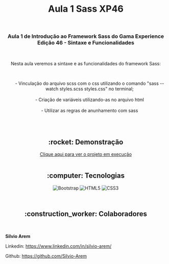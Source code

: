 <h1 align="center">Aula 1 Sass XP46</h1>

<br>

<h3 align="center">Aula 1 de Introdução ao Framework Sass do Gama Experience Edição 46 - Sintaxe e Funcionalidades</h3>

<br>

<p align="center">Nesta aula veremos a sintaxe e as funcionalidades do framework Sass:</p><br>
<ul style= "text-align: center; list-style-type: none">
    <li>- Vinculação do arquivo scss com o css utilizando o comando "sass --watch styles.scss styles.css" no terminal;</li><br>
    <li>- Criação de variáveis utilizando-as no arquivo html</li><br>
    <li>- Utilizar as regras de anunhamento com sass</li><br>
</ul>

<br>

<h2 align="center">:rocket: Demonstração</h2>

<div align="center"> 
  <a href="https://silvio-arem.github.io/aula-1-sass/">Clique aqui para ver o projeto em execução</a>
</div>
<br>

<h2 align="center">:computer: Tecnologias</h2>
<div align="center">

  ![Bootstrap](https://img.shields.io/badge/Bootstrap-563D7C?style=for-the-badge&logo=bootstrap&logoColor=white) 
  ![HTML5](https://img.shields.io/badge/HTML5-E34F26?style=for-the-badge&logo=html5&logoColor=white) 
  ![CSS3](https://img.shields.io/badge/CSS3-1572B6?style=for-the-badge&logo=css3&logoColor=white) 
  
</div>
<br>
<h2 align="center">:construction_worker: Colaboradores</h2>


<br>

**Silvio Arem**

Linkedin: https://www.linkedin.com/in/silvio-arem/

Github: https://github.com/Silvio-Arem
